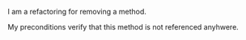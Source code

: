 I am a refactoring for removing a method.

My preconditions verify that this method is not referenced anyhwere.